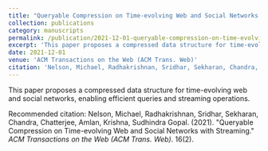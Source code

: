 ```yaml
---
title: "Queryable Compression on Time-evolving Web and Social Networks with Streaming"
collection: publications
category: manuscripts
permalink: /publication/2021-12-01-queryable-compression-on-time-evolving-web-and-social-networks-with-streaming
excerpt: 'This paper proposes a compressed data structure for time-evolving web and social networks, enabling efficient queries and streaming operations.'
date: 2021-12-01
venue: 'ACM Transactions on the Web (ACM Trans. Web)'
citation: 'Nelson, Michael, Radhakrishnan, Sridhar, Sekharan, Chandra, Chatterjee, Amlan, Krishna, Sudhindra Gopal. (2021). &quot;Queryable Compression on Time-evolving Web and Social Networks with Streaming.&quot; <i>ACM Transactions on the Web (ACM Trans. Web)</i>. 16(2).'
---
```

This paper proposes a compressed data structure for time-evolving web and social networks, enabling efficient queries and streaming operations.

Recommended citation: Nelson, Michael, Radhakrishnan, Sridhar, Sekharan, Chandra, Chatterjee, Amlan, Krishna, Sudhindra Gopal. (2021). "Queryable Compression on Time-evolving Web and Social Networks with Streaming." <i>ACM Transactions on the Web (ACM Trans. Web)</i>. 16(2).
